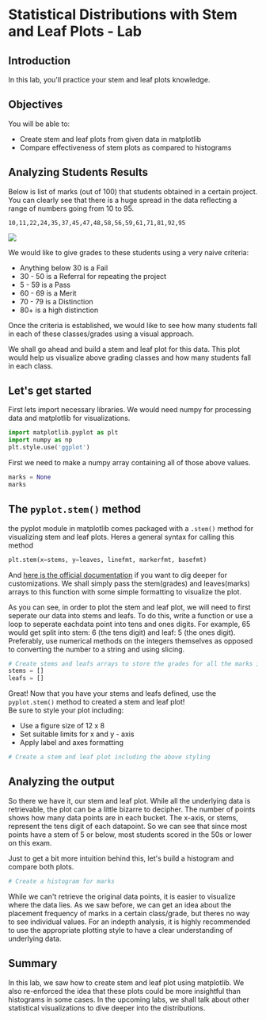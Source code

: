 
# Statistical Distributions with Stem and Leaf Plots - Lab

## Introduction

In this lab, you'll practice your stem and leaf plots knowledge.

## Objectives

You will be able to:

* Create stem and leaf plots from given data in matplotlib
* Compare effectiveness of stem plots as compared to histograms

## Analyzing Students Results

Below is list of marks (out of 100) that students obtained in a certain project. You can clearly see that there is a huge spread in the data reflecting a range of numbers going from 10 to 95. 

```
10,11,22,24,35,37,45,47,48,58,56,59,61,71,81,92,95
```
![](http://www.dasportsvault.com/wp-content/uploads/2016/05/results_icon.jpg?w=240)

We would like to give grades to these students using a very naive criteria:
* Anything below 30 is a Fail
* 30 - 50 is a Referral for repeating the project
* 5 - 59 is a Pass
* 60 - 69 is a Merit
* 70 - 79 is a Distinction
* 80+ is a high distinction

Once the criteria is established, we would like to see how many students fall in each of these classes/grades using a visual approach.

We shall go ahead and build a stem and leaf plot for this data. This plot would help us visualize above grading classes and how many students fall in each class.

## Let's get started 
First lets import necessary libraries. We would need numpy for processing data and matplotlib for visualizations. 


```python
import matplotlib.pyplot as plt
import numpy as np
plt.style.use('ggplot')
```

First we need to make a numpy array containing all of those above values.


```python
marks = None
marks
```

##  The `pyplot.stem()`  method

the pyplot module in matplotlib comes packaged with a `.stem()` method for visualizing stem and leaf plots. Heres a general syntax for calling this method
```python
plt.stem(x=stems, y=leaves, linefmt, markerfmt, basefmt)
```
And [here is the official documentation](https://matplotlib.org/api/_as_gen/matplotlib.pyplot.stem.html) if you want to dig deeper for customizations. We shall simply pass the stem(grades) and leaves(marks) arrays to this function with some simple formatting to visualize the plot.

As you can see, in order to plot the stem and leaf plot, we will need to first seperate our data into stems and leafs.
To do this, write a function or use a loop to seperate eachdata point into tens and ones digits. For example, 65 would get split into stem: 6 (the tens digit) and leaf: 5 (the ones digit). Preferably, use numerical methods on the integers themselves as opposed to converting the number to a string and using slicing.


```python
# Create stems and leafs arrays to store the grades for all the marks in marks array, in the same order.
stems = []
leafs = []
```

Great! Now that you have your stems and leafs defined, use the `pyplot.stem()` method to created a stem and leaf plot!   
Be sure to style your plot including:

* Use a figure size of 12 x 8
* Set suitable limits for x and y - axis 
* Apply label and axes formatting 


```python
# Create a stem and leaf plot including the above styling

```

## Analyzing the output
So there we have it, our stem and leaf plot. While all the underlying data is retrievable, the plot can be a little bizarre to decipher. The number of points shows how many data points are in each bucket. The x-axis, or stems, represent the tens digit of each datapoint. So we can see that since most points have a stem of 5 or below, most students scored in the 50s or lower on this exam.

Just to get a bit more intuition behind this, let's build a histogram and compare both plots.


```python
# Create a histogram for marks


```

While we can't retrieve the original data points, it is easier to visualize where the data lies. As we saw before, we can get an idea about the placement frequency of marks in a certain class/grade, but theres no way to see individual values. For an indepth analysis, it is highly recommended to use the appropriate plotting style to have a clear understanding of underlying data.

## Summary

In this lab, we saw how to create stem and leaf plot using matplotlib. We also re-enforced the idea that these plots could be more insightful than histograms in some cases. In the upcoming labs, we shall talk about other statistical visualizations to dive deeper into the distributions.

